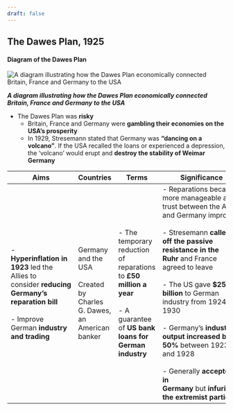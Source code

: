 ```yaml
---
draft: false
---
```

## The Dawes Plan, 1925
#### Diagram of the Dawes Plan

![A diagram illustrating how the Dawes Plan economically connected Britain, France and Germany to the USA](media/A_diagram_illustrating_how_the_Dawes_Plan_economically_connected_Britain,_France_and_Germany_to_the_.png)

_**A diagram illustrating how the Dawes Plan economically connected Britain, France and Germany to the USA**_

- The Dawes Plan was **risky**
    - Britain, France and Germany were **gambling their economies on the USA’s prosperity**
    - In 1929, Stresemann stated that Germany was **“dancing on a volcano”**. If the USA recalled the loans or experienced a depression, the ‘volcano’ would erupt and **destroy the stability of Weimar Germany**

|**Aims**|**Countries**|**Terms**|**Significance**|
|---|---|---|---|
|- **Hyperinflation** **in 1923** led the Allies to consider **reducing Germany’s reparation bill**<br>    <br>- Improve German **industry and trading**|Germany and the USA<br><br>Created by Charles G. Dawes, an American banker|- The temporary reduction of reparations to **£50 million a year**<br>    <br>- A guarantee of **US bank loans for German industry**|- Reparations became more manageable and trust between the Allies and Germany improved<br>    <br>- Stresemann **called off the** **passive resistance** **in the Ruhr** and France agreed to leave<br>    <br>- The US gave **$25 billion** to German industry from 1924 to 1930<br>    <br>- Germany’s **industrial output increased by 50%** between 1923 and 1928<br>    <br>- Generally **accepted in Germany** but **infuriated the extremist parties**|

